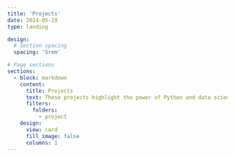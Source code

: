 ```yaml
---
title: 'Projects'
date: 2024-05-19
type: landing

design:
  # Section spacing
  spacing: '5rem'

# Page sections
sections:
  - block: markdown
    content:
      title: Projects
      text: These projects highlight the power of Python and data science in contributing to social justice initiatives. They involve analyzing large data sets to uncover patterns of inequality, developing algorithms to promote fairness, and creating interactive visualizations to help communicate complex social issues.
      filters:
        folders:
          - project
    design:
      view: card
      fill_image: false
      columns: 1
---
```

